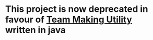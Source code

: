 # This project is now deprecated in favour of [Team Making Utility](https://github.com/arysinh/Team-Making-Utility) written in java
